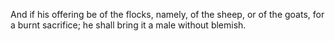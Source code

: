 And if his offering be of the flocks, namely, of the sheep, or of the goats, for a burnt sacrifice; he shall bring it a male without blemish.

